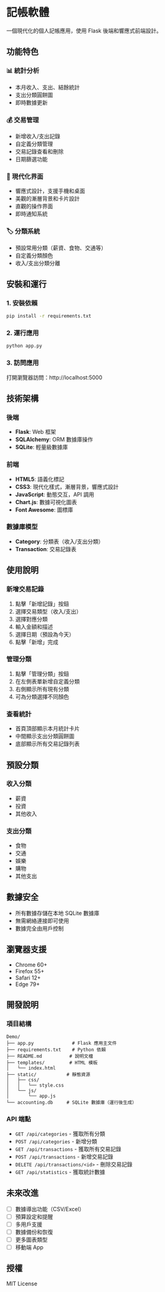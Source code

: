 # 記帳軟體

一個現代化的個人記帳應用，使用 Flask 後端和響應式前端設計。

## 功能特色

### 📊 統計分析
- 本月收入、支出、結餘統計
- 支出分類圓餅圖
- 即時數據更新

### 💰 交易管理
- 新增收入/支出記錄
- 自定義分類管理
- 交易記錄查看和刪除
- 日期篩選功能

### 🎨 現代化界面
- 響應式設計，支援手機和桌面
- 美觀的漸層背景和卡片設計
- 直觀的操作界面
- 即時通知系統

### 🏷️ 分類系統
- 預設常用分類（薪資、食物、交通等）
- 自定義分類顏色
- 收入/支出分類分離

## 安裝和運行

### 1. 安裝依賴
```bash
pip install -r requirements.txt
```

### 2. 運行應用
```bash
python app.py
```

### 3. 訪問應用
打開瀏覽器訪問：http://localhost:5000

## 技術架構

### 後端
- **Flask**: Web 框架
- **SQLAlchemy**: ORM 數據庫操作
- **SQLite**: 輕量級數據庫

### 前端
- **HTML5**: 語義化標記
- **CSS3**: 現代化樣式，漸層背景，響應式設計
- **JavaScript**: 動態交互，API 調用
- **Chart.js**: 數據可視化圖表
- **Font Awesome**: 圖標庫

### 數據庫模型
- **Category**: 分類表（收入/支出分類）
- **Transaction**: 交易記錄表

## 使用說明

### 新增交易記錄
1. 點擊「新增記錄」按鈕
2. 選擇交易類型（收入/支出）
3. 選擇對應分類
4. 輸入金額和描述
5. 選擇日期（預設為今天）
6. 點擊「新增」完成

### 管理分類
1. 點擊「管理分類」按鈕
2. 在左側表單新增自定義分類
3. 右側顯示所有現有分類
4. 可為分類選擇不同顏色

### 查看統計
- 首頁頂部顯示本月統計卡片
- 中間顯示支出分類圓餅圖
- 底部顯示所有交易記錄列表

## 預設分類

### 收入分類
- 薪資
- 投資
- 其他收入

### 支出分類
- 食物
- 交通
- 娛樂
- 購物
- 其他支出

## 數據安全

- 所有數據存儲在本地 SQLite 數據庫
- 無需網絡連接即可使用
- 數據完全由用戶控制

## 瀏覽器支援

- Chrome 60+
- Firefox 55+
- Safari 12+
- Edge 79+

## 開發說明

### 項目結構
```
Demo/
├── app.py              # Flask 應用主文件
├── requirements.txt    # Python 依賴
├── README.md          # 說明文檔
├── templates/         # HTML 模板
│   └── index.html
├── static/           # 靜態資源
│   ├── css/
│   │   └── style.css
│   └── js/
│       └── app.js
└── accounting.db     # SQLite 數據庫（運行後生成）
```

### API 端點
- `GET /api/categories` - 獲取所有分類
- `POST /api/categories` - 新增分類
- `GET /api/transactions` - 獲取所有交易記錄
- `POST /api/transactions` - 新增交易記錄
- `DELETE /api/transactions/<id>` - 刪除交易記錄
- `GET /api/statistics` - 獲取統計數據

## 未來改進

- [ ] 數據導出功能（CSV/Excel）
- [ ] 預算設定和提醒
- [ ] 多用戶支援
- [ ] 數據備份和恢復
- [ ] 更多圖表類型
- [ ] 移動端 App

## 授權

MIT License
